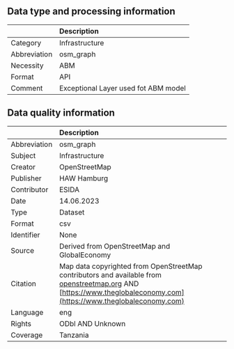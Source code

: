 ## Data type and processing information 

|              | Description                          |
|:-------------|:-------------------------------------|
| Category     | Infrastructure                       |
| Abbreviation | osm_graph                            |
| Necessity    | ABM                                  |
| Format       | API                                  |
| Comment      | Exceptional Layer used fot ABM model |

## Data quality information 

|              | Description                                                                                                                                                                             |
|:-------------|:----------------------------------------------------------------------------------------------------------------------------------------------------------------------------------------|
| Abbreviation | osm_graph                                                                                                                                                                               |
| Subject      | Infrastructure                                                                                                                                                                          |
| Creator      | OpenStreetMap                                                                                                                                                                           |
| Publisher    | HAW Hamburg                                                                                                                                                                             |
| Contributor  | ESIDA                                                                                                                                                                                   |
| Date         | 14.06.2023                                                                                                                                                                              |
| Type         | Dataset                                                                                                                                                                                 |
| Format       | csv                                                                                                                                                                                     |
| Identifier   | None                                                                                                                                                                                    |
| Source       | Derived from OpenStreetMap and GlobalEconomy                                                                                                                                            |
| Citation     | Map data copyrighted from OpenStreetMap contributors and available from [openstreetmap.org](openstreetmap.org) AND [https://www.theglobaleconomy.com](https://www.theglobaleconomy.com) |
| Language     | eng                                                                                                                                                                                     |
| Rights       | ODbl AND Unknown                                                                                                                                                                        |
| Coverage     | Tanzania                                                                                                                                                                                |